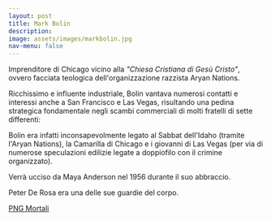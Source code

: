 ```yaml
---
layout: post
title: Mark Bolin
description:
image: assets/images/markbolin.jpg
nav-menu: false
---
```


Imprenditore di Chicago vicino alla _"Chiesa Cristiana di Gesù Cristo"_, ovvero facciata teologica dell'organizzazione razzista Aryan Nations.

Ricchissimo e influente industriale, Bolin vantava numerosi contatti e interessi anche a San Francisco e Las Vegas, risultando una pedina strategica fondamentale negli scambi commerciali di molti fratelli di sette differenti:

Bolin era infatti inconsapevolmente legato al Sabbat dell'Idaho (tramite l'Aryan Nations), la Camarilla di Chicago e i giovanni di Las Vegas (per via di numerose speculazioni edilizie legate a doppiofilo con il crimine organizzato).

Verrà ucciso da Maya Anderson nel 1956 durante il suo abbraccio.

Peter De Rosa era una delle sue guardie del corpo.

<a href="http://xabacadabra.com/cursed-legacy/png-mortali.html" class="button back">PNG Mortali</a> 